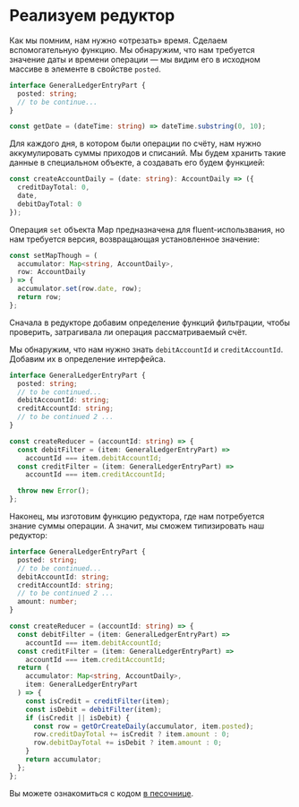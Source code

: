 # Реализуем редуктор

Как мы помним, нам нужно «отрезать» время. Сделаем вспомогательную функцию. Мы обнаружим, что нам требуется значение даты и времени операции — мы видим его в исходном массиве в элементе в свойстве `posted`.

```ts
interface GeneralLedgerEntryPart {
  posted: string;
  // to be continue...
}

const getDate = (dateTime: string) => dateTime.substring(0, 10);
```

Для каждого дня, в котором были операции по счёту, нам нужно аккумулировать суммы приходов и списаний. Мы будем хранить такие данные в специальном объекте, а создавать его будем функцией:

```ts
const createAccountDaily = (date: string): AccountDaily => ({
  creditDayTotal: 0,
  date,
  debitDayTotal: 0
});
```

Операция `set` объекта Map предназначена для fluent-использвания, но нам требуется версия, возвращающая установленное значение:

```ts
const setMapThough = (
  accumulator: Map<string, AccountDaily>,
  row: AccountDaily
) => {
  accumulator.set(row.date, row);
  return row;
};
```

Сначала в редукторе добавим определение функций фильтрации, чтобы проверить, затрагивала ли операция рассматриваемый счёт.

Мы обнаружим, что нам нужно знать `debitAccountId` и `creditAccountId`. Добавим их в определение интерфейса.

```ts
interface GeneralLedgerEntryPart {
  posted: string;
  // to be continued...
  debitAccountId: string;
  creditAccountId: string;
  // to be continued 2 ...
}

const createReducer = (accountId: string) => {
  const debitFilter = (item: GeneralLedgerEntryPart) =>
    accountId === item.debitAccountId;
  const creditFilter = (item: GeneralLedgerEntryPart) =>
    accountId === item.creditAccountId;

  throw new Error();
};
```

Наконец, мы изготовим функцию редуктора, где нам потребуется знание суммы операции. А значит, мы сможем типизировать наш редуктор:

```ts
interface GeneralLedgerEntryPart {
  posted: string;
  // to be continued...
  debitAccountId: string;
  creditAccountId: string;
  // to be continued 2 ...
  amount: number;
}

const createReducer = (accountId: string) => {
  const debitFilter = (item: GeneralLedgerEntryPart) =>
    accountId === item.debitAccountId;
  const creditFilter = (item: GeneralLedgerEntryPart) =>
    accountId === item.creditAccountId;
  return (
    accumulator: Map<string, AccountDaily>,
    item: GeneralLedgerEntryPart
  ) => {
    const isCredit = creditFilter(item);
    const isDebit = debitFilter(item);
    if (isCredit || isDebit) {
      const row = getOrCreateDaily(accumulator, item.posted);
      row.creditDayTotal += isCredit ? item.amount : 0;
      row.debitDayTotal += isDebit ? item.amount : 0;
    }
    return accumulator;
  };
};
```

Вы можете ознакомиться с кодом [в песочнице](https://codesandbox.io/s/step-3-section-12-module-2-levelup-typescript-demo-yther).
